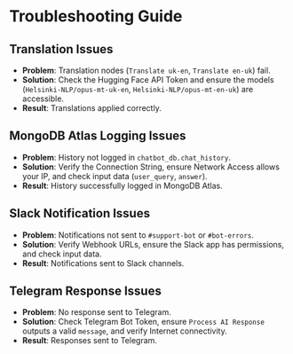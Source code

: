 # Troubleshooting Guide

## Translation Issues
- **Problem**: Translation nodes (`Translate uk-en`, `Translate en-uk`) fail.
- **Solution**: Check the Hugging Face API Token and ensure the models (`Helsinki-NLP/opus-mt-uk-en`, `Helsinki-NLP/opus-mt-en-uk`) are accessible.
- **Result**: Translations applied correctly.

## MongoDB Atlas Logging Issues
- **Problem**: History not logged in `chatbot_db.chat_history`.
- **Solution**: Verify the Connection String, ensure Network Access allows your IP, and check input data (`user_query`, `answer`).
- **Result**: History successfully logged in MongoDB Atlas.

## Slack Notification Issues
- **Problem**: Notifications not sent to `#support-bot` or `#bot-errors`.
- **Solution**: Verify Webhook URLs, ensure the Slack app has permissions, and check input data.
- **Result**: Notifications sent to Slack channels.

## Telegram Response Issues
- **Problem**: No response sent to Telegram.
- **Solution**: Check Telegram Bot Token, ensure `Process AI Response` outputs a valid `message`, and verify Internet connectivity.
- **Result**: Responses sent to Telegram.